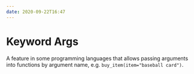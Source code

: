 ```yaml
---
date: 2020-09-22T16:47
---
```


# Keyword Args

A feature in some programming languages that allows passing arguments into
functions by argument name, e.g. `buy_item(item="baseball card")`.
